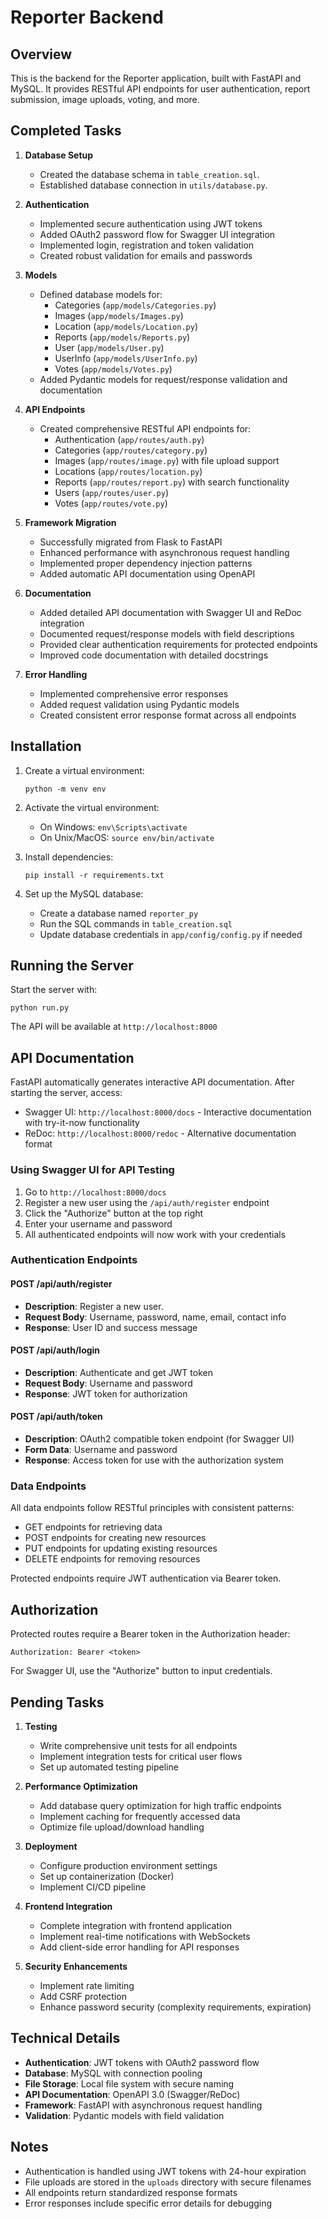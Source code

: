 # Reporter Backend

## Overview

This is the backend for the Reporter application, built with FastAPI and MySQL. It provides RESTful API endpoints for user authentication, report submission, image uploads, voting, and more.

## Completed Tasks

1. **Database Setup**
   - Created the database schema in `table_creation.sql`.
   - Established database connection in `utils/database.py`.

2. **Authentication**
   - Implemented secure authentication using JWT tokens
   - Added OAuth2 password flow for Swagger UI integration
   - Implemented login, registration and token validation
   - Created robust validation for emails and passwords

3. **Models**
   - Defined database models for:
     - Categories (`app/models/Categories.py`)
     - Images (`app/models/Images.py`)
     - Location (`app/models/Location.py`)
     - Reports (`app/models/Reports.py`)
     - User (`app/models/User.py`)
     - UserInfo (`app/models/UserInfo.py`)
     - Votes (`app/models/Votes.py`)
   - Added Pydantic models for request/response validation and documentation

4. **API Endpoints**
   - Created comprehensive RESTful API endpoints for:
     - Authentication (`app/routes/auth.py`)
     - Categories (`app/routes/category.py`)
     - Images (`app/routes/image.py`) with file upload support
     - Locations (`app/routes/location.py`)
     - Reports (`app/routes/report.py`) with search functionality
     - Users (`app/routes/user.py`)
     - Votes (`app/routes/vote.py`)

5. **Framework Migration**
   - Successfully migrated from Flask to FastAPI
   - Enhanced performance with asynchronous request handling
   - Implemented proper dependency injection patterns
   - Added automatic API documentation using OpenAPI

6. **Documentation**
   - Added detailed API documentation with Swagger UI and ReDoc integration
   - Documented request/response models with field descriptions
   - Provided clear authentication requirements for protected endpoints
   - Improved code documentation with detailed docstrings

7. **Error Handling**
   - Implemented comprehensive error responses
   - Added request validation using Pydantic models
   - Created consistent error response format across all endpoints

## Installation

1. Create a virtual environment:
   ```
   python -m venv env
   ```

2. Activate the virtual environment:
   - On Windows: `env\Scripts\activate`
   - On Unix/MacOS: `source env/bin/activate`

3. Install dependencies:
   ```
   pip install -r requirements.txt
   ```

4. Set up the MySQL database:
   - Create a database named `reporter_py`
   - Run the SQL commands in `table_creation.sql`
   - Update database credentials in `app/config/config.py` if needed

## Running the Server

Start the server with:
```
python run.py
```

The API will be available at `http://localhost:8000`

## API Documentation

FastAPI automatically generates interactive API documentation. After starting the server, access:
- Swagger UI: `http://localhost:8000/docs` - Interactive documentation with try-it-now functionality
- ReDoc: `http://localhost:8000/redoc` - Alternative documentation format

### Using Swagger UI for API Testing

1. Go to `http://localhost:8000/docs`
2. Register a new user using the `/api/auth/register` endpoint
3. Click the "Authorize" button at the top right
4. Enter your username and password
5. All authenticated endpoints will now work with your credentials

### Authentication Endpoints

#### POST /api/auth/register
- **Description**: Register a new user.
- **Request Body**: Username, password, name, email, contact info
- **Response**: User ID and success message

#### POST /api/auth/login
- **Description**: Authenticate and get JWT token
- **Request Body**: Username and password
- **Response**: JWT token for authorization

#### POST /api/auth/token
- **Description**: OAuth2 compatible token endpoint (for Swagger UI)
- **Form Data**: Username and password
- **Response**: Access token for use with the authorization system

### Data Endpoints

All data endpoints follow RESTful principles with consistent patterns:
- GET endpoints for retrieving data
- POST endpoints for creating new resources
- PUT endpoints for updating existing resources
- DELETE endpoints for removing resources

Protected endpoints require JWT authentication via Bearer token.

## Authorization

Protected routes require a Bearer token in the Authorization header:
```
Authorization: Bearer <token>
```

For Swagger UI, use the "Authorize" button to input credentials.

## Pending Tasks

1. **Testing**
   - Write comprehensive unit tests for all endpoints
   - Implement integration tests for critical user flows
   - Set up automated testing pipeline

2. **Performance Optimization**
   - Add database query optimization for high traffic endpoints
   - Implement caching for frequently accessed data
   - Optimize file upload/download handling

3. **Deployment**
   - Configure production environment settings
   - Set up containerization (Docker)
   - Implement CI/CD pipeline

4. **Frontend Integration**
   - Complete integration with frontend application
   - Implement real-time notifications with WebSockets
   - Add client-side error handling for API responses

5. **Security Enhancements**
   - Implement rate limiting
   - Add CSRF protection
   - Enhance password security (complexity requirements, expiration)

## Technical Details

- **Authentication**: JWT tokens with OAuth2 password flow
- **Database**: MySQL with connection pooling
- **File Storage**: Local file system with secure naming
- **API Documentation**: OpenAPI 3.0 (Swagger/ReDoc)
- **Framework**: FastAPI with asynchronous request handling
- **Validation**: Pydantic models with field validation

## Notes
- Authentication is handled using JWT tokens with 24-hour expiration
- File uploads are stored in the `uploads` directory with secure filenames
- All endpoints return standardized response formats
- Error responses include specific error details for debugging